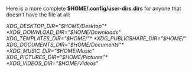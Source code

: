 Here is a more complete **$HOME/.config/user-dirs.dirs** for anyone that doesn't have the file at all:

*XDG_DESKTOP_DIR="$HOME/Desktop"*
*XDG_DOWNLOAD_DIR="$HOME/Downloads"*
*XDG_TEMPLATES_DIR="$HOME/"*
*XDG_PUBLICSHARE_DIR="$HOME/"*
*XDG_DOCUMENTS_DIR="$HOME/Documents"*
*XDG_MUSIC_DIR="$HOME/Music"*
*XDG_PICTURES_DIR="$HOME/Pictures"*
*XDG_VIDEOS_DIR="$HOME/Videos"*